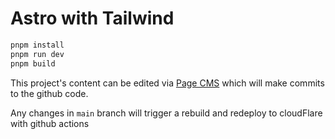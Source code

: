 # Astro with Tailwind

```sh
pnpm install
pnpm run dev
pnpm build
```

This project's content can be edited via [Page CMS](https://app.pagescms.org/bryson14/smiling-dev-consulting/main) which will make commits to the github code. 

Any changes in `main` branch will trigger a rebuild and redeploy to cloudFlare with github actions